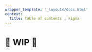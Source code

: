 ```yaml
---
wrapper_template: '_layouts/docs.html'
context:
  title: Table of contents | Figma
---
```


# 🚧 WIP 🚧
